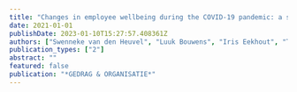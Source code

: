 ```yaml
---
title: "Changes in employee wellbeing during the COVID-19 pandemic: a study of healthcare staff, education staff and salespeople"
date: 2021-01-01
publishDate: 2023-01-10T15:27:57.408361Z
authors: ["Swenneke van den Heuvel", "Luuk Bouwens", "Iris Eekhout", "Thijmen Zoomer", "Wendela Hooftman", "Karen Oude Hengel"]
publication_types: ["2"]
abstract: ""
featured: false
publication: "*GEDRAG & ORGANISATIE*"
---
```


